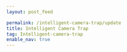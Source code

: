 ```yaml
---
layout: post_feed

permalink: /intelligent-camera-trap/update
title: Intelligent Camera Trap
tag: Intelligent-camera-trap
enable_nav: true
---
```

